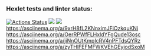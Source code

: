 ### Hexlet tests and linter status:
[![Actions Status](https://github.com/sad-x/backend-project-lvl2/workflows/hexlet-check/badge.svg)](https://github.com/sad-x/backend-project-lvl2/actions)
<a href="https://codeclimate.com/github/codeclimate/codeclimate/maintainability"><img src="https://api.codeclimate.com/v1/badges/a99a88d28ad37a79dbf6/maintainability" /></a>
<a href="https://codeclimate.com/github/sad-x/backend-project-lvl2/test_coverage"><img src="https://api.codeclimate.com/v1/badges/5680c3a712628dafb65b/test_coverage" /></a>
https://asciinema.org/a/9xrH8fL2KNnximJFiOzkquKNi
https://asciinema.org/a/OerRPWfFLHxldYFgQude13osc
https://asciinema.org/a/jiNnOUtKmpIcRV4nPFTdsQYRz
https://asciinema.org/a/zyTHlFEFMFWKVEhGEyjodSxoM
